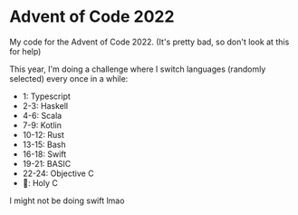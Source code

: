 # Advent of Code 2022
My code for the Advent of Code 2022. (It's pretty bad, so don't look at this for help)

This year, I'm doing a challenge where I switch languages (randomly selected) every once in a while:
- 1: Typescript
- 2-3: Haskell
- 4-6: Scala
- 7-9: Kotlin
- 10-12: Rust
- 13-15: Bash
- 16-18: Swift
- 19-21: BASIC
- 22-24: Objective C
- &#127876;: Holy C

I might not be doing swift lmao
